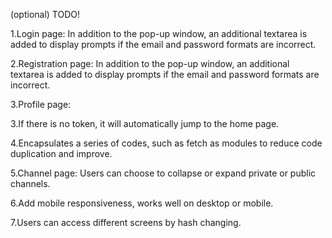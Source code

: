(optional) TODO!

1.Login page: In addition to the pop-up window, an additional textarea is added to display prompts if the email and password formats are incorrect.

2.Registration page: In addition to the pop-up window, an additional textarea is added to display prompts if the email and password formats are incorrect.

3.Profile page: 

3.If there is no token, it will automatically jump to the home page.

4.Encapsulates a series of codes, such as fetch as modules to reduce code duplication and improve.

5.Channel page: Users can choose to collapse or expand private or public channels.

6.Add mobile responsiveness, works well on desktop or mobile.

7.Users can access different screens by hash changing.